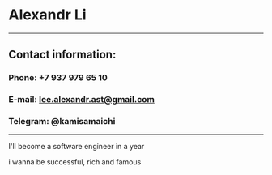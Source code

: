 # Alexandr Li

-------------------------------------------------------------------------

## Contact information:

### Phone: +7 937 979 65 10
### E-mail: lee.alexandr.ast@gmail.com
### Telegram: @kamisamaichi

-------------------------------------------------------------------------

I'll become a software engineer in a year

i wanna be successful, rich and famous
